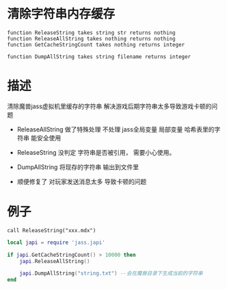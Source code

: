 
# 清除字符串内存缓存
```jass
function ReleaseString takes string str returns nothing
function ReleaseAllString takes nothing returns nothing
function GetCacheStringCount takes nothing returns integer

function DumpAllString takes string filename returns integer

```
# 描述

清除魔兽jass虚拟机里缓存的字符串 解决游戏后期字符串太多导致游戏卡顿的问题


* ReleaseAllString  做了特殊处理 不处理 jass全局变量 局部变量 哈希表里的字符串 能安全使用

* ReleaseString 没判定 字符串是否被引用， 需要小心使用。

* DumpAllString 将现存的字符串 输出到文件里 

* 顺便修复了 对玩家发送消息太多 导致卡顿的问题

# 例子

```jass
call ReleaseString("xxx.mdx")
```

```lua
local japi = require 'jass.japi'

if japi.GetCacheStringCount() > 10000 then 
    japi.ReleaseAllString()

    japi.DumpAllString("string.txt") --会在魔兽目录下生成当前的字符串
end 

```

